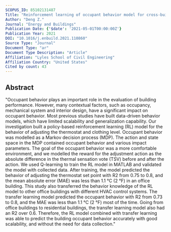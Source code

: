 ```yaml
---
SCOPUS_ID: 85102131487
Title: "Reinforcement learning of occupant behavior model for cross-building transfer learning to various HVAC control systems"
Author: "Deng Z."
Journal: "Energy and Buildings"
Publication Date: {'$date': '2021-05-01T00:00:00Z'}
Publication Year: 2021
DOI: "10.1016/j.enbuild.2021.110860"
Source Type: "Journal"
Document Type: "ar"
Document Type Description: "Article"
Affiliation: "Lyles School of Civil Engineering"
Affiliation Country: "United States"
Cited by count: 43
---
```


## Abstract
"Occupant behavior plays an important role in the evaluation of building performance. However, many contextual factors, such as occupancy, mechanical system and interior design, have a significant impact on occupant behavior. Most previous studies have built data-driven behavior models, which have limited scalability and generalization capability. Our investigation built a policy-based reinforcement learning (RL) model for the behavior of adjusting the thermostat and clothing level. Occupant behavior was modelled as a Markov decision process (MDP). The action and state space in the MDP contained occupant behavior and various impact parameters. The goal of the occupant behavior was a more comfortable environment, and we modelled the reward for the adjustment action as the absolute difference in the thermal sensation vote (TSV) before and after the action. We used Q-learning to train the RL model in MATLAB and validated the model with collected data. After training, the model predicted the behavior of adjusting the thermostat set point with R2 from 0.75 to 0.8, and the mean absolute error (MAE) was less than 1.1 °C (2 °F) in an office building. This study also transferred the behavior knowledge of the RL model to other office buildings with different HVAC control systems. The transfer learning model predicted the occupant behavior with R2 from 0.73 to 0.8, and the MAE was less than 1.1 °C (2 °F) most of the time. Going from office buildings to residential buildings, the transfer learning model also had an R2 over 0.6. Therefore, the RL model combined with transfer learning was able to predict the building occupant behavior accurately with good scalability, and without the need for data collection."
